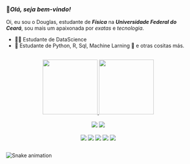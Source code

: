 ### 👋***Olá, seja bem-vindo!***
Oi, eu sou o Douglas, estudante de ***Física*** na ***Universidade Federal do Ceará***, sou mais um apaixonada por *exatas* e *tecnologia*. 

- 👩‍💻 Estudante de DataScience 
- 🚀 Estudante de Python, R, Sql, Machine Larning 🧠 e otras cositas más.


##  


<div align="center">
  <a href="https://github.com/DougTeixeira">
  <img height="150em" src="https://github-readme-stats.vercel.app/api?username=DougTeixeira&show_icons=true&theme=synthwave&include_all_commits=true&count_private=true"/>
  <img height="150em" src="https://github-readme-stats.vercel.app/api/top-langs/?username=DougTeixeira&layout=compact&langs_count=7&theme=synthwave"/>
</div>

  
<div align="center" style="display: inline_block"><br>
  <a href="https://www.linkedin.com/in/douglas-teixeira-6854581aa/" target="_blank"><img src="https://img.shields.io/badge/-LinkedIn-%230077B5?style=for-the-badge&logo=linkedin&logoColor=white" target="_blank"></a> 
  <a href = "mailto:dougsilvateixeira@gmail.com"><img src="https://img.shields.io/badge/-Gmail-%23333?style=for-the-badge&logo=gmail&logoColor=white" target="_blank"></a>
</div>
<div align="center" style="display: inline_block"><br>
  <img src="https://img.shields.io/badge/Python-FFD43B?style=for-the-badge&logo=python&logoColor=darkgreen"> 
  <img src="https://img.shields.io/badge/Pandas-2C2D72?style=for-the-badge&logo=pandas&logoColor=white"> 
  <img src="https://img.shields.io/badge/Numpy-777BB4?style=for-the-badge&logo=numpy&logoColor=white"> 
  <img src="https://img.shields.io/badge/Plotly-239120?style=for-the-badge&logo=plotly&logoColor=white"> 
  <img src="https://img.shields.io/badge/Django-092E20?style=for-the-badge&logo=django&logoColor=white"> 
</div>
  
##  

<div> 
 
  ![Snake animation](https://github.com/DougTeixeira/DougTeixeira/blob/output/github-contribution-grid-snake.svg)
 
</div>

<!--
**DougTeixeira/DougTeixeira** is a ✨ _special_ ✨ repository because its `README.md` (this file) appears on your GitHub profile.

Here are some ideas to get you started:

- 🔭 I’m currently working on ...
- 🌱 I’m currently learning ...
- 👯 I’m looking to collaborate on ...
- 🤔 I’m looking for help with ...
- 💬 Ask me about ...
- 📫 How to reach me: ...
- 😄 Pronouns: ...
- ⚡ Fun fact: ...
-->
